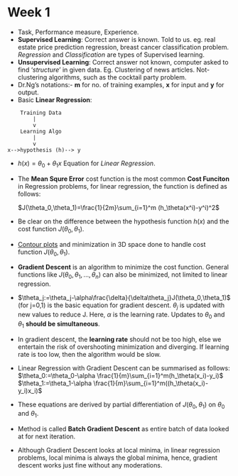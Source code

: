 # Week 1

- Task, Performance measure, Experience.
- **Supervised Learning**: Correct answer is known. Told to us. eg. real estate price prediction regression, breast cancer classification problem. *Regression* and *Classification* are types of Supervised learning. 
- **Unsupervised Learning**: Correct answer not known, computer asked to find ‘*structure*’ in given data. Eg. Clustering of news articles. Not-clustering algorithms, such as the cocktail party problem. 
- Dr.Ng’s notations:- **m** for no. of training examples, **x** for input and **y** for output.
- Basic **Linear Regression**:
```
    Training Data
        |
        v
    Learning Algo
        |
        v
x-->hypothesis (h)--> y
```
- $h(x)=\theta_0+\theta_1x$
Equation for *Linear Regression*.

- The **Mean Squre Error** cost function is the most common **Cost Funciton** in Regression problems, for linear regression, the function is defined as follows:

    $J(\theta_0,\theta_1)=\frac{1}{2m}\sum_{i=1}^m (h_\theta(x^i)-y^i)^2$

- Be clear on the difference between the hypothesis function $h(x)$ and the cost function $J(\theta_0, \theta_1)$.
- [Contour plots](https://en.wikipedia.org/wiki/Contour_line) and minimization in 3D space done to handle cost function $J(\theta_0, \theta_1)$.
  
- **Gradient Descent** is an algorithm to minimize the cost function. General functions like $J(\theta_0,\theta_1,...,\theta_n)$ can also be minimized, not limited to linear regression.
- $\theta_j:=\theta_j-\alpha\frac{\delta}{\delta\theta_j}J(\theta_0,\theta_1)$ (for j=0,1)
is the basic equation for gradient descent. $\theta_j$ is updated with new values to reduce J. Here, $\alpha$ is the learning rate. Updates to $\theta_0$ and $\theta_1$ **should be simultaneous**. 
- In gradient descent, the **learning rate** should not be too high, else we entertain the risk of overshooting minimization and diverging. If learning rate is too low, then the algorithm would be slow.
- Linear Regression with Gradient Descent can be summarised as follows:
  $\theta_0:=\theta_0-\alpha \frac{1}{m}\sum_{i=1}^m(h_\theta(x_i)-y_i)$ 
  $\theta_1:=\theta_1-\alpha \frac{1}{m}\sum_{i=1}^m((h_\theta(x_i)-y_i)x_i)$

- These equations are derived by partial differentiation of $J(\theta_0,\theta_1)$ on $\theta_0$ and $\theta_1$.
- Method is called **Batch Gradient Descent** as entire batch of data looked at for next iteration.
- Although Gradient Descent looks at local minima, in linear regression problems, local minima is always the global minima, hence, gradient descent works just fine without any moderations.

